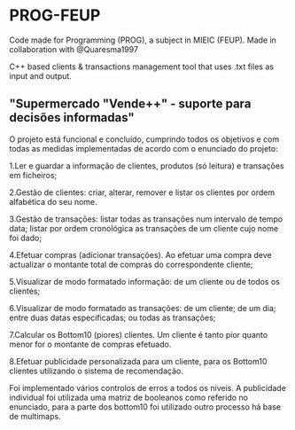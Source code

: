 # PROG-FEUP

Code made for Programming (PROG), a subject in MIEIC (FEUP). Made in collaboration with @Quaresma1997

C++ based clients &amp; transactions management tool that uses .txt files as input and output.

## "Supermercado "Vende++" - suporte para decisões informadas"

O projeto está funcional e concluido, cumprindo todos os objetivos e com todas as medidas implementadas de acordo com o enunciado do projeto:

1.Ler e guardar a informação de clientes, produtos (só leitura)  e transações em ficheiros;

2.Gestão de clientes: criar, alterar,  remover e listar os clientes por ordem alfabética do seu nome. 

3.Gestão  de  transações:   listar  todas  as   transações  num   intervalo  de  tempo  data;  listar  por  ordem cronológica as transações de um cliente cujo nome foi dado;

4.Efetuar compras (adicionar transações). Ao efetuar uma compra deve actualizar o montante total de compras do correspondente cliente;

5.Visualizar de modo formatado informação: de um cliente ou de todos os clientes;

6.Visualizar   de   modo   formatado   as   transações:   de   um   cliente;   de   um   dia;   entre   duas   datas especificadas; ou todas as transações;

7.Calcular os  Bottom10  (piores) clientes. Um cliente é tanto pior quanto menor for o montante de compras efetuado.

8.Efetuar publicidade personalizada para um cliente, para os  Bottom10  clientes utilizando o sistema de recomendação.


Foi implementado vários controlos de erros a todos os niveis.
A publicidade individual foi utilizada uma matriz de booleanos como referido no enunciado, para a parte dos bottom10 foi utilizado outro processo há base de multimaps.
